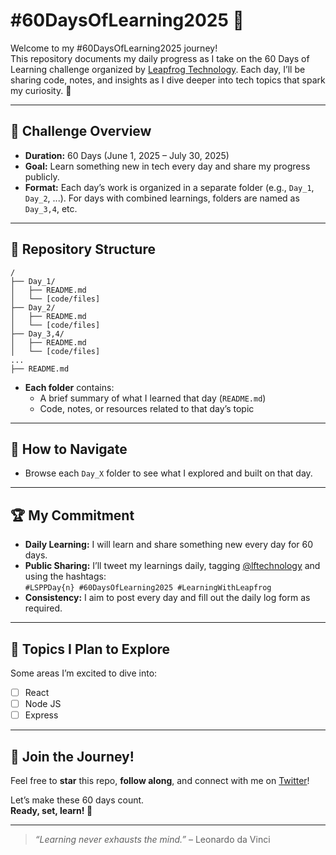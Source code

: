 
# #60DaysOfLearning2025 🚀

Welcome to my #60DaysOfLearning2025 journey!  
This repository documents my daily progress as I take on the 60 Days of Learning challenge organized by [Leapfrog Technology](https://twitter.com/lftechnology). Each day, I’ll be sharing code, notes, and insights as I dive deeper into tech topics that spark my curiosity. 🌱

---

## 📅 Challenge Overview

- **Duration:** 60 Days (June 1, 2025 – July 30, 2025)
- **Goal:** Learn something new in tech every day and share my progress publicly.
- **Format:** Each day’s work is organized in a separate folder (e.g., `Day_1`, `Day_2`, ...). For days with combined learnings, folders are named as `Day_3,4`, etc.

---

## 📂 Repository Structure

```
/
├── Day_1/
│   ├── README.md
│   └── [code/files]
├── Day_2/
│   ├── README.md
│   └── [code/files]
├── Day_3,4/
│   ├── README.md
│   └── [code/files]
...
├── README.md
```

- **Each folder** contains:
  - A brief summary of what I learned that day (`README.md`)
  - Code, notes, or resources related to that day’s topic

---

## 📝 How to Navigate

- Browse each `Day_X` folder to see what I explored and built on that day.

---

## 🏆 My Commitment

- **Daily Learning:** I will learn and share something new every day for 60 days.
- **Public Sharing:** I’ll tweet my learnings daily, tagging [@lftechnology](https://twitter.com/lftechnology) and using the hashtags:  
  `#LSPPDay{n} #60DaysOfLearning2025 #LearningWithLeapfrog`
- **Consistency:** I aim to post every day and fill out the daily log form as required.

---

## 🎯 Topics I Plan to Explore

Some areas I’m excited to dive into:
- [ ] React
- [ ] Node JS
- [ ] Express

---
## 🚦 Join the Journey!

Feel free to **star** this repo, **follow along**, and connect with me on [Twitter](https://x.com/adhikari__arpan)!

Let’s make these 60 days count.  
**Ready, set, learn! 💪**

---

> _“Learning never exhausts the mind.”_ – Leonardo da Vinci